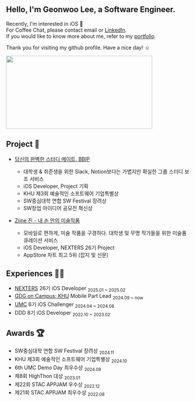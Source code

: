 ## Hello, I'm Geonwoo Lee, a Software Engineer.

Recently, I'm interested in iOS   
For Coffee Chat, please contact email or [LinkedIn](https://www.linkedin.com/in/2dubu).  
If you would like to know more about me, refer to my [portfolio](https://2dubu.notion.site/).  

Thank you for visiting my github profile. Have a nice day! ☺️

<a href="https://github.com/devxb/gitanimals">
<img
  src="https://render.gitanimals.org/farms/2dubu"
  width="400"
  height="200"
/>
</a>

## Project 🐥
- [당신의 완벽한 스터디 메이트, BBIP](https://apps.apple.com/kr/app/bbip/id6670203690)  
  - 대학생 & 취준생을 위한 Slack, Notion보다는 가볍지만 확실한 그룹 스터디 보조 서비스
  - iOS Developer, Project 기획
  - KHU 제3회 예술적인 소프트웨어 기업특별상
  - SW중심대학 연합 SW Festival 장려상
  - SW창업 아이디어 공모전 혁신상

- [Ziine 진 - 내 손 안의 미술작품](https://apps.apple.com/kr/app/ziine-%EC%A7%84-%EB%82%B4-%EC%86%90-%EC%95%88%EC%9D%98-%EB%AF%B8%EC%88%A0-%EC%9E%91%ED%92%88/id6742029319)
  - 모바일로 편하게, 미술 작품을 구경하다. 대학생 및 무명 작가들을 위한 미술품 큐레이션 서비스
  - iOS Developer, NEXTERS 26기 Project
  - AppStore 차트 최고 5위 (잡지 및 신문)

## Experiences 🏃🏻
- [NEXTERS](https://nexters.co.kr/) 26기 iOS Developer <sub> 2025.01 ~ 2025.02</sub>
- [GDG on Campus: KHU](https://gdg.community.dev/gdg-on-campus-kyunghee-university-yongin-south-korea/) Mobile Part Lead <sub> 2024.09 ~ now</sub>
- [UMC](https://umc.makeus.in/) 6기 iOS Challenger <sub> 2024.04 ~ 2024.08</sub>
- DDD 8기 iOS Developer <sub> 2022.10 ~ 2023.02</sub>

## Awards 🏆
- SW중심대학 연합 SW Festival 장려상 <sub>2024.11</sub>
- KHU 제3회 예술적인 소프트웨어 기업특별상 <sub>2024.10</sub>
- 6th UMC Demo Day 최우수상 <sub>2024.08</sub>
- 제8회 HighThon 대상 <sub>2023.01</sub>
- 제22회 STAC APPJAM 우수상 <sub>2022.12</sub>
- 제21회 STAC APPJAM 최우수상 <sub>2022.08</sub>

